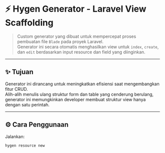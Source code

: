 # ⚡ Hygen Generator - Laravel View Scaffolding

> Custom generator yang dibuat untuk mempercepat proses pembuatan file `Blade` pada proyek Laravel.  
> Generator ini secara otomatis menghasilkan view untuk `index`, `create`, dan `edit` berdasarkan input resource dan field yang diinginkan.

---

## ✨ Tujuan

Generator ini dirancang untuk meningkatkan efisiensi saat mengembangkan fitur CRUD.  
Alih-alih menulis ulang struktur form dan table yang cenderung berulang, generator ini memungkinkan developer membuat struktur view hanya dengan satu perintah.

---

## ⚙️ Cara Penggunaan

Jalankan:

```bash
hygen resource new
```
